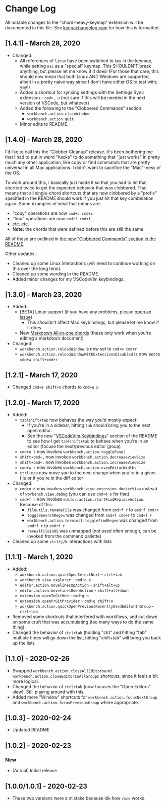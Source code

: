 # Change Log

All notable changes to the "chord-heavy-keymap" extension will be documented in this file. See [keepachangelog.com](https://keepachangelog.com/en/1.0.0/) for how this is formatted.

## [1.4.1] - March 28, 2020

- Changed:
  - All references of `linux` have been switched to `key` in the keymap, while setting `mac` as a "special" keymap. This SHOULDN'T break anything, but please let me know if it does! (For those that care; this should now mean that both Linux AND Windows are supported, albeit in a pretty naive way since I don't have either OS to test with; yay!)
  - Added a shortcut for syncing settings with the Settings Sync extension - `cmd+, u` (not sure if this will be needed in the next version of VSCode, but whatever)
  - Added the following to the "Clobbered Commands" section:
    - `workbench.action.closeWindow`
    - `workbench.action.quit`
  - Minor edits to README.

## [1.4.0] - March 28, 2020

I'd like to call this the "Clobber Cleanup" release. It's been bothering me that I had to put in weird "hacks" to do something that "just works" in pretty much any other application, like copy or find commands that are pretty universal in all Mac applications. I didn't want to sacrifice the "Mac"-ness of the OS.

To work around this, I basically just made it so that you had to hit that shortcut twice to get the expected behavior that was clobbered. That means that all single-chord shortcuts that are now clobbered by a "prefix" specified in the README should work if you just hit that key combination again. Some examples of what that means are:

  - "copy" operations are now `cmd+c cmd+c`
  - "find" operations are now `cmd+f cmd+f`
  - etc. etc.
  - **Note:** the chords that were defined before this are still the same.

All of these are outlined in [the new "Clobbered Commands" section in the README](README.md#clobbered-commands).

Other updates:

- Cleaned up some Linux interactions (will need to continue working on this over the long term).
- Cleaned up some wording in the README.
- Added minor changes for my VSCodeVim keybindings.

## [1.3.0] - March 23, 2020

- Added:
  - [BETA] Linux support (if you have any problems, please [open an issue](https://github.com/macintacos/chord-heavy-keymap/issues?q=is%3Aissue+is%3Aopen+sort%3Aupdated-desc))
    - This _shouldn't_ affect Mac keybindings, but please let me know if it does.
  - New [Markdown All-in-one chords](README.md#markdown-all-in-one-prefix-m) (these only work when you're editing a markdown document)
- Changed:
  - `workbench.action.reloadWindow` is now set to `cmd+w cmd+r`
  - `workbench.action.reloadWindowWithExtensionsDisabled` is now set to `cmd+w shift+cmd+r`

## [1.2.1] - March 17, 2020

- Changed `cmd+e shift+n` chords to `cmd+e p`

## [1.2.0] - March 17, 2020

- Added:
  - `tab`/`shift+tab` now behaves the way you'd mostly expect!
    - If you're in a sidebar, hitting `tab` should bring you to the next open editor.
    - See the new "[VSCodeVim Keybindings](README.md#vscodevim-keybindings)" section of the README to see how I get `tab`/`shift+tab` to behave when you're in an editor (focuse the next/previous editor group)
  - `cmd+o l` now invokes `workbench.action.togglePanel`
  - `shift+cmd+,` now invokes `workbench.action.decreaseViewSize`
  - `shift+cmd+.` now invokes `workbench.action.increaseViewSize`
  - `cmd+w r` now invokes `workbench.action.evenEditorWidths`
  - `ctrl+n/p` now move you to the next change when you're in a given file or if you're in the diff editor
- Changed:
  - `cmd+o d` now invokes `workbench.view.extension.dockerView` instead of `worbench.view.debug` (you can use `cmd+d o` for that)
  - `cmd+f r` now invokes `editor.action.startFindReplaceAction`. Because of this:
    - `fileutils.renameFile` was changed from `cmd+f r` to `cmd+f cmd+r`
    - `toggleSearchRegex` was changed from `cmd+f cmd+r` to `cmd+f r`
    - `workbench.action.terminal.toggleFindRegex` was changed from `cmd+f r` to `cmd+f r`
    - `revealFileInOS` was unmapped (not used often enough, can be invoked from the command pallette)
- Cleaned up some `ctrl+j/k` interactions with lists

## [1.1.1] - March 1, 2020

- Added:
  - `workbench.action.quickOpenSelectNext` - `ctrl+tab`
  - `workbench.view.explorer` - `cmd+o e`
  - `editor.action.movelinesUpAction` - `shift+alt+up`
  - `editor.action.movelinesDownAction` - `shift+alt+down`
  - `extension.openInGitHub` - `cmd+g o`
  - `extension.openPrGitProvider` - `cmd+g shift+o`
  - `workbench.action.quickOpenPreviousRecentlyUsedEditorInGroup` - `ctrl+tab`
- Removed some shortcuts that interfered with workflows, and cut down on some cruft that was accumulating (too many ways to do the same thing).
- Changed the behavior of `ctrl+tab` (holding "ctrl" and hitting "tab" multiple times will go down the list, hitting "shift+tab" will bring you back up the list).

## [1.1.0] - 2020-02-26

- Swapped `workbench.action.closeAllEditors`and `workbench.action.closeEditorInAllGroups` shortcuts, since it feels a bit more logical.
- Changed the behavior of `ctrl+tab` (now focuses the "Open Editors" view). Still playing around with this.
- Added more "Window" shortcuts for `workbench.action.focusNextGroup` and `workbench.action.focusPreviousGroup` where appropriate.

## [1.0.3] - 2020-02-24

- Updated README

## [1.0.2] - 2020-02-23

### New

- (Actual) Initial release

## [1.0.0/1.0.1] - 2020-02-23

- These two versions were a mistake because idk how `vsce` works.
